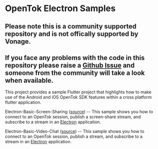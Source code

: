 # OpenTok Electron Samples

## Please note this is a community supported repository and is not offically supported by Vonage. 
## If you face any problems with the code in this repository please raise a [Github Issue](https://github.com/Vonage-Community/sample-video-electron-app/issues) and someone from the community will take a look when available.

This project provides a sample Flutter project that highlights how to make use of the Android and iOS OpenTok SDK features within a cross platform flutter application.

Electron-Basic-Screen-Sharing ([source](https://github.com/Vonage-Community/sample-video-electron-app/tree/main/Electron-Basic-Screen-Sharing)) -- This sample shows you how to connect to an OpenTok session, publish a screen-share stream, and subscribe to a stream in an [Electron](https://electronjs.org/) application.

Electron-Basic-Video-Chat ([source](https://github.com/Vonage-Community/sample-video-electron-app/tree/main/Electron-Basic-Video-Chat)) -- This sample shows you how to connect to an OpenTok session, publish a stream, and subscribe to a stream in an [Electron](https://electronjs.org/) application.